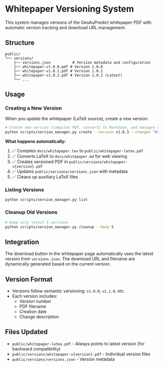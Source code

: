 # Whitepaper Versioning System

This system manages versions of the GeoAuPredict whitepaper PDF with automatic version tracking and download URL management.

## Structure

```
public/
└── versions/
    ├── versions.json          # Version metadata and configuration
    ├── whitepaper-v1.0.0.pdf # Version 1.0.0
    ├── whitepaper-v1.0.1.pdf # Version 1.0.1
    ├── whitepaper-v1.0.2.pdf # Version 1.0.2 (Latest)
    └── ...
```

## Usage

### Creating a New Version

When you update the whitepaper (LaTeX source), create a new version:

```bash
# Create new version (compiles PDF, converts to Markdown, and manages versions)
python scripts/version_manager.py create --version v1.0.3 --changes "Description of changes"
```

**What happens automatically:**
1. ✅ Compiles `docs/whitepaper.tex` to `public/whitepaper-latex.pdf`
2. ✅ Converts LaTeX to `docs/whitepaper.md` for web viewing
3. ✅ Creates versioned PDF in `public/versions/whitepaper-v{version}.pdf`
4. ✅ Updates `public/versions/versions.json` with metadata
5. ✅ Cleans up auxiliary LaTeX files

### Listing Versions

```bash
python scripts/version_manager.py list
```

### Cleanup Old Versions

```bash
# Keep only latest 5 versions
python scripts/version_manager.py cleanup --keep 5
```

## Integration

The download button in the whitepaper page automatically uses the latest version from `versions.json`. The download URL and filename are dynamically generated based on the current version.

## Version Format

- Versions follow semantic versioning: `v1.0.0`, `v1.1.0`, etc.
- Each version includes:
  - Version number
  - PDF filename
  - Creation date
  - Change description

## Files Updated

- `public/whitepaper-latex.pdf` - Always points to latest version (for backward compatibility)
- `public/versions/whitepaper-v{version}.pdf` - Individual version files
- `public/versions/versions.json` - Version metadata
